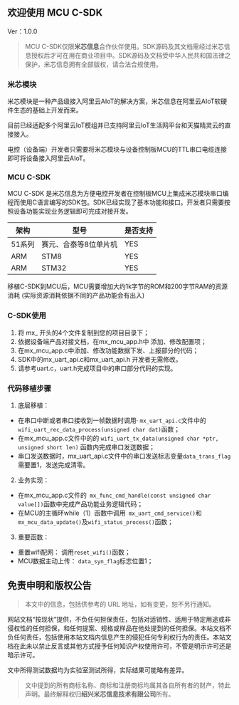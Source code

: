 ## 欢迎使用 MCU C-SDK

Ver：1.0.0

> MCU C-SDK仅限**米芯信息**合作伙伴使用。SDK源码及其文档需经过米芯信息授权后才可在用在商业项目中。SDK源码及文档受中华人民共和国法律之保护，米芯信息拥有全部版权，请合法合规使用。

### 米芯模块

米芯模块是一种产品级接入阿里云AIoT的解决方案，米芯信息在阿里云AIoT软硬件生态的基础上开发而来。

目前已经适配多个阿里云IoT模组并已支持阿里云IoT生活网平台和天猫精灵云的直接接入。

电控（设备端）开发者只需要将米芯模块与设备控制板MCU的TTL串口电缆连接即可将设备接入阿里云AIoT。


### MCU C-SDK 

MCU C-SDK 是米芯信息为方便电控开发者在控制板MCU上集成米芯模块串口编程而使用C语言编写的SDK包。SDK已经实现了基本功能和接口。开发者只需要按照设备功能实现业务逻辑即可完成对接开发。


| 架构 | 型号 | 是否支持 |  
|-|-|-|
|51系列 | 赛元、合泰等8位单片机| YES |
|ARM | STM8 | YES |
|ARM | STM32 | YES |


移植C-SDK到MCU后，MCU需要增加大约1k字节的ROM和200字节RAM的资源消耗 (实际资源消耗依据不同的产品功能会有出入)

### C-SDK使用
1. 将 mx_ 开头的4个文件复制到您的项目目录下；
2. 依据设备端产品对接文档，在mx_mcu_app.h中 添加、修改配置项；
3. 在mx_mcu_app.c中添加、修改功能数据下发、上报部分的代码；
4. SDK中的mx_uart_api.c和mx_uart_api.h 开发者无需修改。
5. 请参考uart.c，uart.h完成项目中的串口部分代码的实现。 


### 代码移植步骤

1. 底层移植：
  - 在串口中断或者串口接收到一帧数据时调用·     ```mx_uart_api.c```文件中的```wifi_uart_rec_data_process(unsigned char dat)```函数；
  - 在mx_mcu_app.c文件中的的 ```wifi_uart_tx_data(unsigned char *ptr, unsigned short len)``` 函数内完成串口发送数据；
  - 串口发送数据时，mx_uart_api.c文件中的串口发送标志变量```data_trans_flag```需要置1，发送完成清零。

2. 业务实现：
  - 在mx_mcu_app.c文件的``` mx_func_cmd_handle(const unsigned char value[])```函数中完成产品功能业务逻辑代码；
  - 在MCU的主循环while（1）函数中调用``` mx_uart_cmd_service()```和```mx_mcu_data_update()```及```wifi_status_process()```函数；

3. 重要函数：
  - 重置wifi配网：
  调用```reset_wifi()```函数；
  - MCU数据主动上传：
  ```data_syn_flag```标志位置1；


  
## 免责申明和版权公告 

> 本文中的信息，包括供参考的 URL 地址，如有变更，恕不另行通知。

网站文档“按现状”提供，不负任何担保责任，包括对适销性、适用于特定用途或非侵权性的任何担保，和任何提案、规格或样品在他处提到的任何担保。本站文档不负任何责任，包括使用本站文档内信息产生的侵犯任何专利权行为的责任。本站文档在此未以禁止反言或其他方式授予任何知识产权使⽤许可，不管是明示许可还是暗示许可。 

文中所得测试数据均为实验室测试所得，实际结果可能略有差异。 

> 文中提到的所有商标名称、商标和注册商标均属其各自所有者的财产，特此声明。最终解释权归**绍兴米芯信息技术有限公司**所有。
